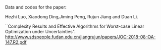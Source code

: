 Data and codes for the paper: 

Hezhi Luo, Xiaodong Ding,Jiming Peng, Rujun Jiang and Duan Li.

``Complexity Results and Effective Algorithms for Worst-case Linear Optimization under Uncertainties".
  http://www.sdspeople.fudan.edu.cn/jiangrujun/papers/JOC-2018-08-OA-147.R2.pdf
